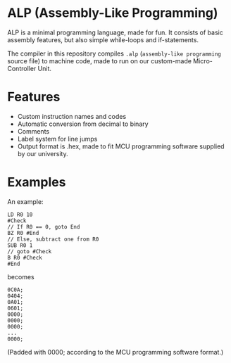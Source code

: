 # ALP (Assembly-Like Programming)

ALP is a minimal programming language, made for fun. It consists of basic assembly features, but also simple while-loops and if-statements.

The compiler in this repository compiles `.alp` (`assembly-like programming` source file) to machine code, made to run on our custom-made Micro-Controller Unit.

# Features
- Custom instruction names and codes
- Automatic conversion from decimal to binary
- Comments
- Label system for line jumps
- Output format is .hex, made to fit MCU programming software supplied by our university.

# Examples
An example:
```
LD R0 10
#Check
// If R0 == 0, goto End
BZ R0 #End
// Else, subtract one from R0
SUB R0 1
// goto #Check
B R0 #Check
#End
```
becomes
```
0C0A;
0404;
0A01;
0601;
0000;
0000;
0000;
...
0000;

```
(Padded with 0000; according to the MCU programming software format.)

